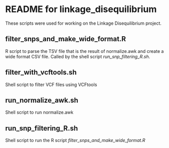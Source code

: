 # README for linkage_disequilibrium
These scripts were used for working on the Linkage Disequilibrium project.

## filter_snps_and_make_wide_format.R
R script to parse the TSV file that is the result of normalize.awk and create a wide format CSV file. Called by the shell script _run_snp_filtering_R.sh_.

## filter_with_vcftools.sh
Shell script to filter VCF files using VCFtools

## run_normalize_awk.sh
Shell script to run normalize.awk

## run_snp_filtering_R.sh
Shell script to run the R script _filter_snps_and_make_wide_format.R_
